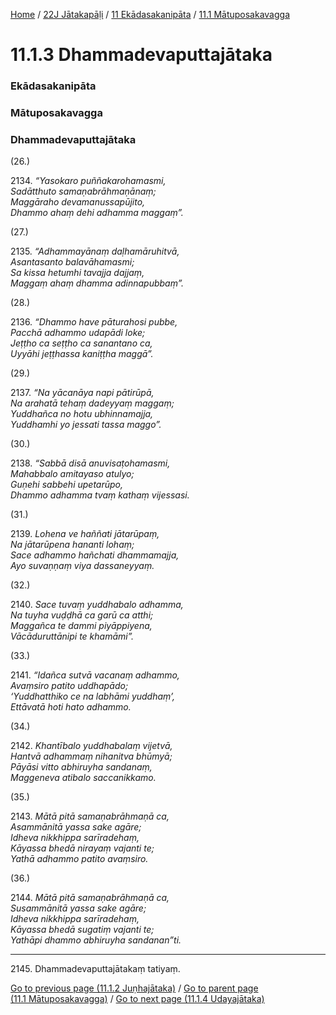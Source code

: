 
[Home](/) / [22J Jātakapāḷi](/tipitaka/22J.md) / [11 Ekādasakanipāta](/tipitaka/22J/11.md) / [11.1 Mātuposakavagga](/tipitaka/22J/11/11.1.md)

# 11.1.3 Dhammadevaputtajātaka

### Ekādasakanipāta

### Mātuposakavagga

### Dhammadevaputtajātaka

(26.)

2134\. _“Yasokaro puññakarohamasmi,_  
_Sadātthuto samaṇabrāhmaṇānaṃ;_  
_Maggāraho devamanussapūjito,_  
_Dhammo ahaṃ dehi adhamma maggaṃ”._  


(27.)

2135\. _“Adhammayānaṃ daḷhamāruhitvā,_  
_Asantasanto balavāhamasmi;_  
_Sa kissa hetumhi tavajja dajjaṃ,_  
_Maggaṃ ahaṃ dhamma adinnapubbaṃ”._  


(28.)

2136\. _“Dhammo have pāturahosi pubbe,_  
_Pacchā adhammo udapādi loke;_  
_Jeṭṭho ca seṭṭho ca sanantano ca,_  
_Uyyāhi jeṭṭhassa kaniṭṭha maggā”._  


(29.)

2137\. _“Na yācanāya napi pātirūpā,_  
_Na arahatā tehaṃ dadeyyaṃ maggaṃ;_  
_Yuddhañca no hotu ubhinnamajja,_  
_Yuddhamhi yo jessati tassa maggo”._  


(30.)

2138\. _“Sabbā disā anuvisaṭohamasmi,_  
_Mahabbalo amitayaso atulyo;_  
_Guṇehi sabbehi upetarūpo,_  
_Dhammo adhamma tvaṃ kathaṃ vijessasi._  


(31.)

2139\. _Lohena ve haññati jātarūpaṃ,_  
_Na jātarūpena hananti lohaṃ;_  
_Sace adhammo hañchati dhammamajja,_  
_Ayo suvaṇṇaṃ viya dassaneyyaṃ._  


(32.)

2140\. _Sace tuvaṃ yuddhabalo adhamma,_  
_Na tuyha vuḍḍhā ca garū ca atthi;_  
_Maggañca te dammi piyāppiyena,_  
_Vācāduruttānipi te khamāmi”._  


(33.)

2141\. _“Idañca sutvā vacanaṃ adhammo,_  
_Avaṃsiro patito uddhapādo;_  
_‘Yuddhatthiko ce na labhāmi yuddhaṃ’,_  
_Ettāvatā hoti hato adhammo._  


(34.)

2142\. _Khantībalo yuddhabalaṃ vijetvā,_  
_Hantvā adhammaṃ nihanitva bhūmyā;_  
_Pāyāsi vitto abhiruyha sandanaṃ,_  
_Maggeneva atibalo saccanikkamo._  


(35.)

2143\. _Mātā pitā samaṇabrāhmaṇā ca,_  
_Asammānitā yassa sake agāre;_  
_Idheva nikkhippa sarīradehaṃ,_  
_Kāyassa bhedā nirayaṃ vajanti te;_  
_Yathā adhammo patito avaṃsiro._  


(36.)

2144\. _Mātā pitā samaṇabrāhmaṇā ca,_  
_Susammānitā yassa sake agāre;_  
_Idheva nikkhippa sarīradehaṃ,_  
_Kāyassa bhedā sugatiṃ vajanti te;_  
_Yathāpi dhammo abhiruyha sandanan”ti._  


---

2145\. Dhammadevaputtajātakaṃ tatiyaṃ.



[Go to previous page (11.1.2 Juṇhajātaka)](/tipitaka/22J/11/11.1/11.1.2.md) / [Go to parent page (11.1 Mātuposakavagga)](/tipitaka/22J/11/11.1.md) / [Go to next page (11.1.4 Udayajātaka)](/tipitaka/22J/11/11.1/11.1.4.md)



